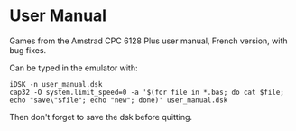 # User Manual

Games from the Amstrad CPC 6128 Plus user manual, French version, with bug fixes.

Can be typed in the emulator with:

```
iDSK -n user_manual.dsk
cap32 -O system.limit_speed=0 -a '$(for file in *.bas; do cat $file; echo "save\"$file"; echo "new"; done)' user_manual.dsk
```

Then don't forget to save the dsk before quitting.
